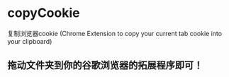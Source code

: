 

# copyCookie
复制浏览器cookie (Chrome Extension to copy your current tab cookie into your clipboard)

## 拖动文件夹到你的谷歌浏览器的拓展程序即可！
